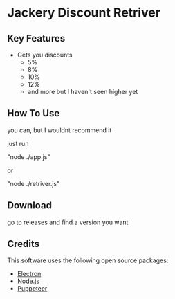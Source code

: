 # Jackery Discount Retriver

## Key Features

* Gets you discounts
    - 5%
    - 8%
    - 10%
    - 12%
    - and more but I haven't seen higher yet

## How To Use

you can, but I wouldnt recommend it

just run 

"node ./app.js"

or

"node ./retriver.js"

## Download

go to releases and find a version you want

## Credits

This software uses the following open source packages:

- [Electron](http://electron.atom.io/)
- [Node.js](https://nodejs.org/)
- [Puppeteer](https://github.com/puppeteer/puppeteer)

